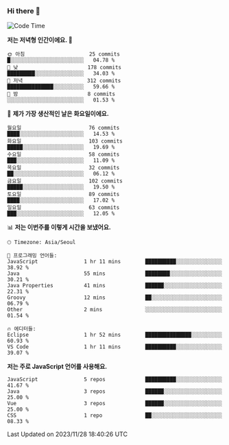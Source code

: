 ### Hi there 👋

<!--
**hi-aa/hi-aa** is a ✨ _special_ ✨ repository because its `README.md` (this file) appears on your GitHub profile.

Here are some ideas to get you started:

- 🔭 I’m currently working on ...
- 🌱 I’m currently learning ...
- 👯 I’m looking to collaborate on ...
- 🤔 I’m looking for help with ...
- 💬 Ask me about ...
- 📫 How to reach me: ...
- 😄 Pronouns: ...
- ⚡ Fun fact: ...
-->

<!--START_SECTION:waka-->
![Code Time](http://img.shields.io/badge/Code%20Time-37%20hrs%2013%20mins-blue)

**저는 저녁형 인간이에요. 🦉** 

```text
🌞 아침                     25 commits          █░░░░░░░░░░░░░░░░░░░░░░░░   04.78 % 
🌆 낮　                     178 commits         █████████░░░░░░░░░░░░░░░░   34.03 % 
🌃 저녁                     312 commits         ███████████████░░░░░░░░░░   59.66 % 
🌙 밤　                     8 commits           ░░░░░░░░░░░░░░░░░░░░░░░░░   01.53 % 
```
📅 **제가 가장 생산적인 날은 화요일이에요.** 

```text
월요일                      76 commits          ████░░░░░░░░░░░░░░░░░░░░░   14.53 % 
화요일                      103 commits         █████░░░░░░░░░░░░░░░░░░░░   19.69 % 
수요일                      58 commits          ███░░░░░░░░░░░░░░░░░░░░░░   11.09 % 
목요일                      32 commits          ██░░░░░░░░░░░░░░░░░░░░░░░   06.12 % 
금요일                      102 commits         █████░░░░░░░░░░░░░░░░░░░░   19.50 % 
토요일                      89 commits          ████░░░░░░░░░░░░░░░░░░░░░   17.02 % 
일요일                      63 commits          ███░░░░░░░░░░░░░░░░░░░░░░   12.05 % 
```


📊 **저는 이번주를 이렇게 시간을 보냈어요.** 

```text
🕑︎ Timezone: Asia/Seoul

💬 프로그래밍 언어들: 
JavaScript               1 hr 11 mins        ██████████░░░░░░░░░░░░░░░   38.92 % 
Java                     55 mins             ████████░░░░░░░░░░░░░░░░░   30.21 % 
Java Properties          41 mins             ██████░░░░░░░░░░░░░░░░░░░   22.31 % 
Groovy                   12 mins             ██░░░░░░░░░░░░░░░░░░░░░░░   06.79 % 
Other                    2 mins              ░░░░░░░░░░░░░░░░░░░░░░░░░   01.54 % 

🔥 에디터들: 
Eclipse                  1 hr 52 mins        ███████████████░░░░░░░░░░   60.93 % 
VS Code                  1 hr 11 mins        ██████████░░░░░░░░░░░░░░░   39.07 % 
```

**저는 주로 JavaScript 언어를 사용해요.** 

```text
JavaScript               5 repos             ██████████░░░░░░░░░░░░░░░   41.67 % 
Java                     3 repos             ██████░░░░░░░░░░░░░░░░░░░   25.00 % 
Vue                      3 repos             ██████░░░░░░░░░░░░░░░░░░░   25.00 % 
CSS                      1 repo              ██░░░░░░░░░░░░░░░░░░░░░░░   08.33 % 
```




 Last Updated on 2023/11/28 18:40:26 UTC
<!--END_SECTION:waka-->
